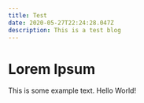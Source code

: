 ```yaml
---
title: Test
date: 2020-05-27T22:24:28.047Z
description: This is a test blog
---
```

# Lorem Ipsum
This is some example text.  Hello World!

